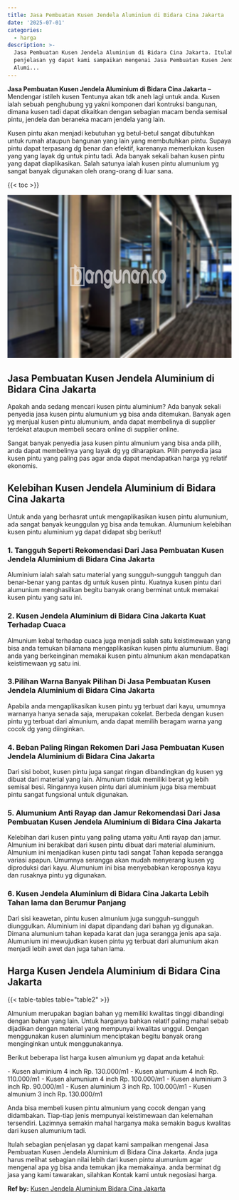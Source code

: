 ```yaml
---
title: Jasa Pembuatan Kusen Jendela Aluminium di Bidara Cina Jakarta
date: '2025-07-01'
categories:
  - harga
description: >-
  Jasa Pembuatan Kusen Jendela Aluminium di Bidara Cina Jakarta. Itulah sebagian
  penjelasan yg dapat kami sampaikan mengenai Jasa Pembuatan Kusen Jendela
  Alumi...
---
```


**Jasa Pembuatan Kusen Jendela Aluminium di Bidara Cina Jakarta** – Mendengar istileh kusen Tentunya akan tdk aneh lagi untuk anda. Kusen ialah sebuah penghubung yg yakni komponen dari kontruksi bangunan, dimana kusen tadi dapat dikaitkan dengan sebagian macam benda semisal pintu, jendela dan beraneka macam jendela yang lain.

Kusen pintu akan menjadi kebutuhan yg betul-betul sangat dibutuhkan untuk rumah ataupun bangunan yang lain yang membutuhkan pintu. Supaya pintu dapat terpasang dg benar dan efektif, karenanya memerlukan kusen yang yang layak dg untuk pintu tadi. Ada banyak sekali bahan kusen pintu yang dapat diaplikasikan. Salah satunya ialah kusen pintu alumunium yg sangat banyak digunakan oleh orang-orang di luar sana.

{{< toc >}}

![Jasa Pembuatan Kusen Jendela Aluminium di Bidara Cina Jakarta](/images/harga-kusen-jendela-alumunium-45.png)

## Jasa Pembuatan Kusen Jendela Aluminium di Bidara Cina Jakarta

Apakah anda sedang mencari kusen pintu aluminium? Ada banyak sekali penyedia jasa kusen pintu alumunium yg bisa anda ditemukan. Banyak agen yg menjual kusen pintu alumunium, anda dapat membelinya di supplier terdekat ataupun membeli secara online di supplier online.

Sangat banyak penyedia jasa kusen pintu almunium yang bisa anda pilih, anda dapat membelinya yang layak dg yg diharapkan. Pilih penyedia jasa kusen pintu yang paling pas agar anda dapat mendapatkan harga yg relatif ekonomis.

## Kelebihan Kusen Jendela Aluminium di Bidara Cina Jakarta

Untuk anda yang berhasrat untuk mengaplikasikan kusen pintu alumunium, ada sangat banyak keunggulan yg bisa anda temukan. Alumunium kelebihan kusen pintu aluminium yg dapat didapat sbg berikut!

### 1\. Tangguh Seperti Rekomendasi Dari Jasa Pembuatan Kusen Jendela Aluminium di Bidara Cina Jakarta

Aluminium ialah salah satu material yang sungguh-sungguh tangguh dan benar-benar yang pantas dg untuk kusen pintu. Kuatnya kusen pintu dari alumunium menghasilkan begitu banyak orang berminat untuk memakai kusen pintu yang satu ini.

### 2\. Kusen Jendela Aluminium di Bidara Cina Jakarta Kuat Terhadap Cuaca

Almunium kebal terhadap cuaca juga menjadi salah satu keistimewaan yang bisa anda temukan bilamana mengaplikasikan kusen pintu alumunium. Bagi anda yang berkeinginan memakai kusen pintu almunium akan mendapatkan keistimewaan yg satu ini.

### 3.Pilihan Warna Banyak Pilihan Di Jasa Pembuatan Kusen Jendela Aluminium di Bidara Cina Jakarta

Apabila anda mengaplikasikan kusen pintu yg terbuat dari kayu, umumnya warnanya hanya senada saja, merupakan cokelat. Berbeda dengan kusen pintu yg terbuat dari almunium, anda dapat memilih beragam warna yang cocok dg yang diinginkan.

### 4\. Beban Paling Ringan Rekomen Dari Jasa Pembuatan Kusen Jendela Aluminium di Bidara Cina Jakarta

Dari sisi bobot, kusen pintu juga sangat ringan dibandingkan dg kusen yg dibuat dari material yang lain. Almunium tidak memiliki berat yg lebih semisal besi. Ringannya kusen pintu dari aluminium juga bisa membuat pintu sangat fungsional untuk digunakan.

### 5\. Alumunium Anti Rayap dan Jamur Rekomendasi Dari Jasa Pembuatan Kusen Jendela Aluminium di Bidara Cina Jakarta

Kelebihan dari kusen pintu yang paling utama yaitu Anti rayap dan jamur. Almunium ini berakibat dari kusen pintu dibuat dari material aluminium. Almunium ini menjadikan kusen pintu tadi sangat Tahan kepada serangga variasi apapun. Umumnya serangga akan mudah menyerang kusen yg diproduksi dari kayu. Alumunium ini bisa menyebabkan keroposnya kayu dan rusaknya pintu yg digunakan.

### 6\. Kusen Jendela Aluminium di Bidara Cina Jakarta Lebih Tahan lama dan Berumur Panjang

Dari sisi keawetan, pintu kusen almunium juga sungguh-sungguh diunggulkan. Aluminium ini dapat dipandang dari bahan yg digunakan. Dimana alumunium tahan kepada karat dan juga serangga jenis apa saja. Alumunium ini mewujudkan kusen pintu yg terbuat dari alumunium akan menjadi lebih awet dan juga tahan lama.

## Harga Kusen Jendela Aluminium di Bidara Cina Jakarta

{{< table-tables table="table2" >}}

Almunium merupakan bagian bahan yg memiliki kwalitas tinggi dibandingi dengan bahan yang lain. Untuk harganya bahkan relatif paling mahal sebab dijadikan dengan material yang mempunyai kwalitas unggul. Dengan menggunakan kusen aluminium menciptakan begitu banyak orang menginginkan untuk menggunakannya.

Berikut beberapa list harga kusen almunium yg dapat anda ketahui:

\- Kusen aluminium 4 inch Rp. 130.000/m1 - Kusen alumunium 4 inch Rp. 110.000/m1 - Kusen alumunium 4 inch Rp. 100.000/m1 - Kusen aluminium 3 inch Rp. 90.000/m1 - Kusen aluminium 3 inch Rp. 100.000/m1 - Kusen almunium 3 inch Rp. 130.000/m1

Anda bisa membeli kusen pintu almunium yang cocok dengan yang didambakan. Tiap-tiap jenis mempunyai keistimewaan dan kelemahan tersendiri. Lazimnya semakin mahal harganya maka semakin bagus kwalitas dari kusen alumunium tadi.

Itulah sebagian penjelasan yg dapat kami sampaikan mengenai Jasa Pembuatan Kusen Jendela Aluminium di Bidara Cina Jakarta. Anda juga harus melihat sebagian nilai lebih dari kusen pintu alumunium agar mengenal apa yg bisa anda temukan jika memakainya. anda berminat dg jasa yang kami tawarakan, silahkan Kontak kami untuk negosiasi harga.

**Ref by:** [Kusen Jendela Aluminium Bidara Cina Jakarta](https://id.wikipedia.org/wiki/Kusen)
